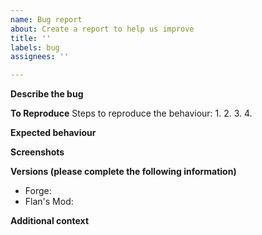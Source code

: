 ```yaml
---
name: Bug report
about: Create a report to help us improve
title: ''
labels: bug
assignees: ''

---
```

<!-- BEFORE POSTING AN ISSUE: Please search existing issues for your problem
and avoid posting duplicate issues -->
<!-- Please stick to the issue template and give as much information
as you can -->

**Describe the bug**
<!-- A clear and concise description of what the bug is. -->

**To Reproduce**
Steps to reproduce the behaviour:
1. 
2. 
3. 
4. 

**Expected behaviour**
<!-- A clear and concise description of what you expected to happen. -->

**Screenshots**
<!-- If applicable, add screenshots to help explain your problem. -->

**Versions (please complete the following information)**
 - Forge: 
 - Flan's Mod: 

**Additional context**
<!-- Add any other context about the problem here.
Add a link to a [gist](https://gist.github.com/) of any errors. -->
